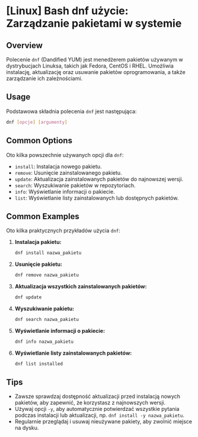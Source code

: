 # [Linux] Bash dnf użycie: Zarządzanie pakietami w systemie

## Overview
Polecenie `dnf` (Dandified YUM) jest menedżerem pakietów używanym w dystrybucjach Linuksa, takich jak Fedora, CentOS i RHEL. Umożliwia instalację, aktualizację oraz usuwanie pakietów oprogramowania, a także zarządzanie ich zależnościami.

## Usage
Podstawowa składnia polecenia `dnf` jest następująca:

```bash
dnf [opcje] [argumenty]
```

## Common Options
Oto kilka powszechnie używanych opcji dla `dnf`:

- `install`: Instalacja nowego pakietu.
- `remove`: Usunięcie zainstalowanego pakietu.
- `update`: Aktualizacja zainstalowanych pakietów do najnowszej wersji.
- `search`: Wyszukiwanie pakietów w repozytoriach.
- `info`: Wyświetlanie informacji o pakiecie.
- `list`: Wyświetlanie listy zainstalowanych lub dostępnych pakietów.

## Common Examples
Oto kilka praktycznych przykładów użycia `dnf`:

1. **Instalacja pakietu:**
   ```bash
   dnf install nazwa_pakietu
   ```

2. **Usunięcie pakietu:**
   ```bash
   dnf remove nazwa_pakietu
   ```

3. **Aktualizacja wszystkich zainstalowanych pakietów:**
   ```bash
   dnf update
   ```

4. **Wyszukiwanie pakietu:**
   ```bash
   dnf search nazwa_pakietu
   ```

5. **Wyświetlanie informacji o pakiecie:**
   ```bash
   dnf info nazwa_pakietu
   ```

6. **Wyświetlanie listy zainstalowanych pakietów:**
   ```bash
   dnf list installed
   ```

## Tips
- Zawsze sprawdzaj dostępność aktualizacji przed instalacją nowych pakietów, aby zapewnić, że korzystasz z najnowszych wersji.
- Używaj opcji `-y`, aby automatycznie potwierdzać wszystkie pytania podczas instalacji lub aktualizacji, np. `dnf install -y nazwa_pakietu`.
- Regularnie przeglądaj i usuwaj nieużywane pakiety, aby zwolnić miejsce na dysku.